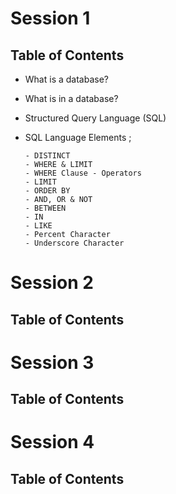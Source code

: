 # Session 1
## Table of Contents 
- What is a database?
  
- What is in a database?
  
- Structured Query Language (SQL)
  
- SQL Language Elements ;
  
      - DISTINCT 
      - WHERE & LIMIT
      - WHERE Clause - Operators     
      - LIMIT       
      - ORDER BY     
      - AND, OR & NOT     
      - BETWEEN    
      - IN   
      - LIKE    
      - Percent Character
      - Underscore Character
      
# Session 2
## Table of Contents 

# Session 3
## Table of Contents 

# Session 4
## Table of Contents 